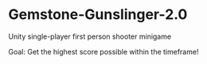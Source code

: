 # Gemstone-Gunslinger-2.0
Unity single-player first person shooter minigame

Goal: Get the highest score possible within the timeframe!

